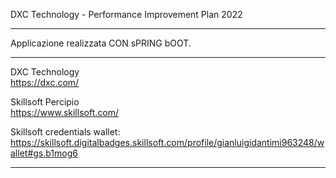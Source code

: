 DXC Technology - Performance Improvement Plan 2022

-----

Applicazione realizzata CON sPRING bOOT.

-----

DXC Technology  
https://dxc.com/

Skillsoft Percipio  
https://www.skillsoft.com/

Skillsoft credentials wallet:  
https://skillsoft.digitalbadges.skillsoft.com/profile/gianluigidantimi963248/wallet#gs.b1mog6

-----
